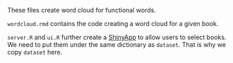 These files create word cloud for functional words. 

`wordcloud.rmd` contains the code creating a word cloud for a given book.

`server.R` and `ui.R` further create a [ShinyApp](https://kirin.shinyapps.io/wordcloud/) to allow users to select books. We need to put them under the same dictionary as `dataset`. That is why we copy `dataset` here.
